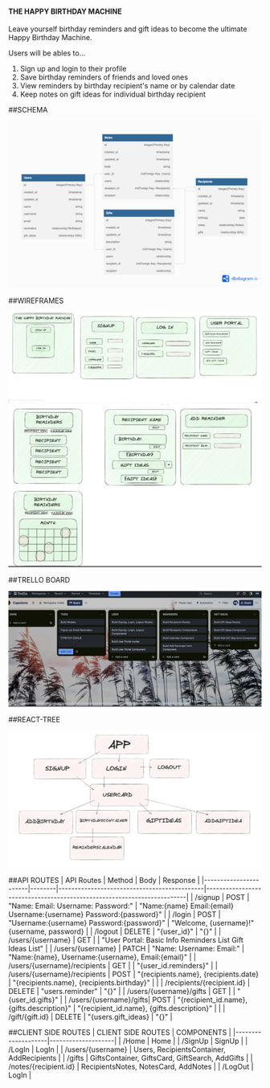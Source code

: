 <h4>THE HAPPY BIRTHDAY MACHINE</h4>
Leave yourself birthday reminders and gift ideas to become the ultimate Happy Birthday Machine.

Users will be ables to...
1. Sign up and login to their profile
2. Save birthday reminders of friends and loved ones
3. View reminders by birthday recipient's name or by calendar date
4. Keep notes on gift ideas for individual birthday recipient



##SCHEMA

<img src="./schema.png" alt="Schema">


##WIREFRAMES

<img src="./wireframe1.png" alt="Wireframe">
<img src="./wireframe2.png" alt="Wireframe">

##TRELLO BOARD

<img src="./trello.png" alt="trello">

##REACT-TREE

<img src="./reacttree.png" alt="ReactTree"> 


##API ROUTES
| API Routes            | Method | Body                                        | Response                                                               |
|-----------------------|--------|---------------------------------------------|------------------------------------------------------------------------|
| /signup               | POST   | "Name:  Email:  Username:  Password:"       | "Name:{name}  Email:{email}  Username:{username}  Password:{password}" |
| /login                | POST   | "Username:{username}  Password:{password}"  | "Welcome, {username}!"  {username, password}                           |
| /logout               | DELETE | "{user_id}"                                 | "{}"                                                                   |
| /users/{username}     | GET    |                                             | "User Portal:  Basic Info  Reminders List  Gift Ideas List"            |
| /users/{username}     | PATCH  | "Name:  Username:  Email:"                  | "Name:{name},  Username:{username},  Email:{email}"                    |
| /users/{username}/recipients  | GET    |                                             | "{user_id.reminders}"                                                  |
| /users/{username}/recipients  | POST   | "{recipients.name},  {recipients.date}       | "{recipients.name}, {recipients.birthday}"                             |
                          |
| /recipients/{recipient.id} | DELETE | "users.reminder"                            | "{}"                                                                   |
| /users/{username}/gifts | GET    |                                             | "{user_id.gifts}"                                                 |
| /users/{username}/gifts| POST   | "{recipient_id.name},  {gifts.description}" | "{recipient_id.name},  {gifts.description}"                            |
                          |
| /gift/{gift.id} | DELETE | "{users.gift_ideas}                         | "{}"                                                                   |

##CLIENT SIDE ROUTES
| CLIENT SIDE ROUTES | COMPONENTS         |
|--------------------|--------------------|
| /Home              | Home     |
| /SignUp            | SignUp             |
| /LogIn             | LogIn              |
| /users/{username}  | Users, RecipientsContainer, AddRecipients        |
| /gifts             | GiftsContainer, GiftsCard, GiftSearch, AddGifts |
| /notes/{recipient.id} | RecipientsNotes, NotesCard, AddNotes  |
| /LogOut            | LogIn              |